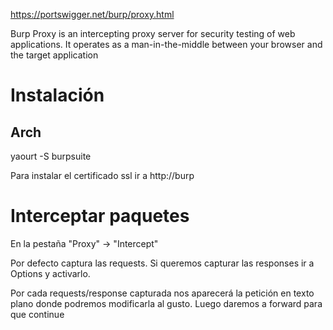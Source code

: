 https://portswigger.net/burp/proxy.html

Burp Proxy is an intercepting proxy server for security testing of web applications. It operates as a man-in-the-middle between your browser and the target application

# Instalación

## Arch
yaourt -S burpsuite



Para instalar el certificado ssl ir a 
http://burp


# Interceptar paquetes
En la pestaña "Proxy" -> "Intercept"

Por defecto captura las requests.
Si queremos capturar las responses ir a Options y activarlo.

Por cada requests/response capturada nos aparecerá la petición en texto plano donde podremos modificarla al gusto.
Luego daremos a forward para que continue
